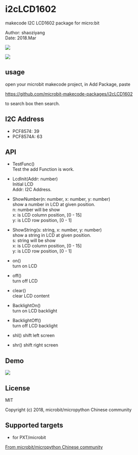 # i2cLCD1602

makecode I2C LCD1602 package for micro:bit  

Author: shaoziyang  
Date:   2018.Mar  

![](https://raw.githubusercontent.com/microbit-makecode-packages/i2cLCD1602/master/icon.png)  
  
![](https://raw.githubusercontent.com/microbit-makecode-packages/i2cLCD1602/master/lcd.jpg)

## usage

open your microbit makecode project, in Add Package, paste  

https://github.com/microbit-makecode-packages/i2cLCD1602  

to search box then search.

## I2C Address  
- PCF8574: 39  
- PCF8574A: 63  

## API

- TestFunc()  
Test the add Function is work.  

- LcdInit(Addr: number)  
Initial LCD  
Addr: I2C Address.  

- ShowNumber(n: number, x: number, y: number)  
show a number in LCD at given position.  
n: number will be show  
x: is LCD column position, [0 - 15]  
y: is LCD row position, [0 - 1]  

- ShowString(s: string, x: number, y: number)  
show a string in LCD at given position.  
s: string will be show  
x: is LCD column position, [0 - 15]  
y: is LCD row position, [0 - 1]  

- on()  
turn on LCD  

- off()  
turn off LCD  

- clear()  
clear LCD content  

- BacklightOn()  
turn on LCD backlight  

- BacklightOff()  
turn off LCD backlight  

- shl()
shift left screen

- shr()
shift right screen


## Demo

![](https://raw.githubusercontent.com/microbit-makecode-packages/i2cLCD1602/master/demo.jpg)

## License

MIT

Copyright (c) 2018, microbit/micropython Chinese community  

## Supported targets

* for PXT/microbit


[From microbit/micropython Chinese community](http://www.micropython.org.cn)
